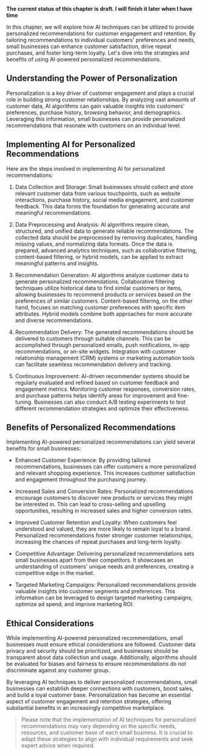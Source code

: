 **The current status of this chapter is draft. I will finish it later when I have time**

In this chapter, we will explore how AI techniques can be utilized to provide personalized recommendations for customer engagement and retention. By tailoring recommendations to individual customers' preferences and needs, small businesses can enhance customer satisfaction, drive repeat purchases, and foster long-term loyalty. Let's dive into the strategies and benefits of using AI-powered personalized recommendations.

Understanding the Power of Personalization
------------------------------------------

Personalization is a key driver of customer engagement and plays a crucial role in building strong customer relationships. By analyzing vast amounts of customer data, AI algorithms can gain valuable insights into customers' preferences, purchase history, browsing behavior, and demographics. Leveraging this information, small businesses can provide personalized recommendations that resonate with customers on an individual level.

Implementing AI for Personalized Recommendations
------------------------------------------------

Here are the steps involved in implementing AI for personalized recommendations:

1. Data Collection and Storage: Small businesses should collect and store relevant customer data from various touchpoints, such as website interactions, purchase history, social media engagement, and customer feedback. This data forms the foundation for generating accurate and meaningful recommendations.

2. Data Preprocessing and Analysis: AI algorithms require clean, structured, and unified data to generate reliable recommendations. The collected data should be preprocessed by removing duplicates, handling missing values, and normalizing data formats. Once the data is prepared, advanced analytics techniques, such as collaborative filtering, content-based filtering, or hybrid models, can be applied to extract meaningful patterns and insights.

3. Recommendation Generation: AI algorithms analyze customer data to generate personalized recommendations. Collaborative filtering techniques utilize historical data to find similar customers or items, allowing businesses to recommend products or services based on the preferences of similar customers. Content-based filtering, on the other hand, focuses on matching customer preferences with specific item attributes. Hybrid models combine both approaches for more accurate and diverse recommendations.

4. Recommendation Delivery: The generated recommendations should be delivered to customers through suitable channels. This can be accomplished through personalized emails, push notifications, in-app recommendations, or on-site widgets. Integration with customer relationship management (CRM) systems or marketing automation tools can facilitate seamless recommendation delivery and tracking.

5. Continuous Improvement: AI-driven recommender systems should be regularly evaluated and refined based on customer feedback and engagement metrics. Monitoring customer responses, conversion rates, and purchase patterns helps identify areas for improvement and fine-tuning. Businesses can also conduct A/B testing experiments to test different recommendation strategies and optimize their effectiveness.

Benefits of Personalized Recommendations
----------------------------------------

Implementing AI-powered personalized recommendations can yield several benefits for small businesses:

* Enhanced Customer Experience: By providing tailored recommendations, businesses can offer customers a more personalized and relevant shopping experience. This increases customer satisfaction and engagement throughout the purchasing journey.

* Increased Sales and Conversion Rates: Personalized recommendations encourage customers to discover new products or services they might be interested in. This can lead to cross-selling and upselling opportunities, resulting in increased sales and higher conversion rates.

* Improved Customer Retention and Loyalty: When customers feel understood and valued, they are more likely to remain loyal to a brand. Personalized recommendations foster stronger customer relationships, increasing the chances of repeat purchases and long-term loyalty.

* Competitive Advantage: Delivering personalized recommendations sets small businesses apart from their competitors. It showcases an understanding of customers' unique needs and preferences, creating a competitive edge in the market.

* Targeted Marketing Campaigns: Personalized recommendations provide valuable insights into customer segments and preferences. This information can be leveraged to design targeted marketing campaigns, optimize ad spend, and improve marketing ROI.

Ethical Considerations
----------------------

While implementing AI-powered personalized recommendations, small businesses must ensure ethical considerations are followed. Customer data privacy and security should be prioritized, and businesses should be transparent about data collection and usage. Additionally, algorithms should be evaluated for biases and fairness to ensure recommendations do not discriminate against any customer group.

By leveraging AI techniques to deliver personalized recommendations, small businesses can establish deeper connections with customers, boost sales, and build a loyal customer base. Personalization has become an essential aspect of customer engagement and retention strategies, offering substantial benefits in an increasingly competitive marketplace.
> Please note that the implementation of AI techniques for personalized recommendations may vary depending on the specific needs, resources, and customer base of each small business. It is crucial to adapt these strategies to align with individual requirements and seek expert advice when required.
